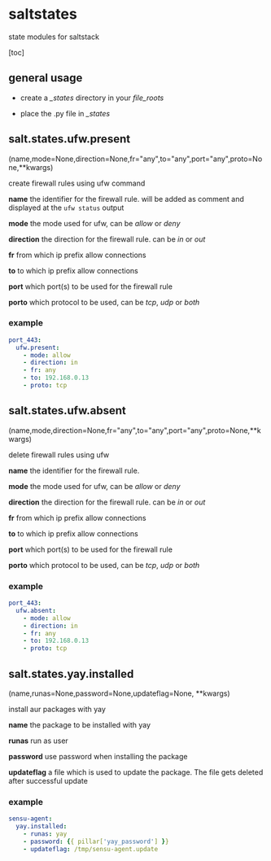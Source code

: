 # saltstates
state modules for saltstack

[toc]

## general usage

- create a *_states* directory in your *file_roots*

- place the <state>.py file in *_states* 

  

## salt.states.ufw.present

(name,mode=None,direction=None,fr="any",to="any",port="any",proto=None,**kwargs)

create firewall rules using ufw command

**name**
	the identifier for the firewall rule. will be added as comment and displayed at the ```ufw status``` output

**mode**
	the mode used for ufw, can be *allow* or *deny* 

**direction**
	the direction for the firewall rule. can be *in* or *out* 

**fr**
	from which ip prefix allow connections

**to**
	to which ip prefix allow connections

**port**
	which port(s) to be used for the firewall rule

**porto**
	which protocol to be used, can be *tcp*, *udp* or *both*

### example

```yaml
port_443:
  ufw.present:
    - mode: allow
    - direction: in
    - fr: any
    - to: 192.168.0.13
    - proto: tcp
```



## salt.states.ufw.absent

(name,mode,direction=None,fr="any",to="any",port="any",proto=None,**kwargs)

delete firewall rules using ufw

**name**
	the identifier for the firewall rule. 

**mode**
	the mode used for ufw, can be *allow* or *deny* 

**direction**
	the direction for the firewall rule. can be *in* or *out* 

**fr**
	from which ip prefix allow connections

**to**
	to which ip prefix allow connections

**port**
	which port(s) to be used for the firewall rule

**porto**
	which protocol to be used, can be *tcp*, *udp* or *both*

### example

```yaml
port_443:
  ufw.absent:
    - mode: allow
    - direction: in
    - fr: any
    - to: 192.168.0.13
    - proto: tcp
```



## salt.states.yay.installed

(name,runas=None,password=None,updateflag=None, **kwargs)

install aur packages with yay

**name**
	the package to be installed with yay

**runas**
	run as user

**password**
	use password when installing the package

**updateflag**
	a file which is used to update the package. The file gets deleted after successful update

### example

```yaml
sensu-agent:
  yay.installed:
    - runas: yay
    - password: {{ pillar['yay_password'] }}
    - updateflag: /tmp/sensu-agent.update
```

